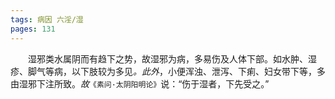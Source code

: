 ```yaml
---
tags: 病因 六淫/湿
pages: 131
---
```

&emsp;&emsp;湿邪类水属阴而有趋下之势，故湿邪为病，多易伤及人体下部。如水肿、湿疹、脚气等病，以下肢较为多见<dfn>。此外</dfn>，小便浑浊、泄泻、下痢、妇女带下等，多由湿邪下注所致。<dfn>故</dfn>`《素问·太阴阳明论》`说：“伤于湿者，下先受之。”